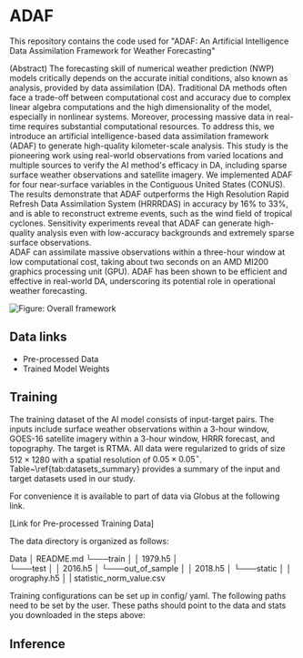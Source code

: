 # ADAF

This repository contains the code used for "ADAF: An Artificial Intelligence Data Assimilation Framework for Weather Forecasting"

(Abstract)
The forecasting skill of numerical weather prediction (NWP) models critically depends on the accurate initial conditions, also known as analysis, provided by data assimilation (DA).
Traditional DA methods often face a trade-off between computational cost and accuracy due to complex linear algebra computations and the high dimensionality of the model, especially in nonlinear systems. Moreover, processing massive data in real-time requires substantial computational resources.
To address this, we introduce an artificial intelligence-based data assimilation framework (ADAF) to generate high-quality kilometer-scale analysis. 
This study is the pioneering work using real-world observations from varied locations and multiple sources to verify the AI method's efficacy in DA, including sparse surface weather observations and satellite imagery.
We implemented ADAF for four near-surface variables in the Contiguous United States (CONUS). 
The results demonstrate that ADAF outperforms the High Resolution Rapid Refresh Data Assimilation System (HRRRDAS) in accuracy by 16\% to 33\%, and is able to reconstruct extreme events, such as the wind field of tropical cyclones. 
Sensitivity experiments reveal that ADAF can generate high-quality analysis even with low-accuracy backgrounds and extremely sparse surface observations.  
ADAF can assimilate massive observations within a three-hour window at low computational cost, taking about two seconds on an AMD MI200 graphics processing unit (GPU). 
ADAF has been shown to be efficient and effective in real-world DA, underscoring its potential role in operational weather forecasting.

![Figure: Overall framework]("/assets/framework.png")


## Data links
- Pre-processed Data
- Trained Model Weights

## Training 

The training dataset of the AI model consists of input-target pairs. The inputs include surface weather observations within a 3-hour window, GOES-16 satellite imagery within a 3-hour window, HRRR forecast, and topography. The target is RTMA.
All data were regularized to grids of size $512 \times 1280$ with a spatial resolution of $0.05 \times 0.05 ^\circ$. 
Table~\ref{tab:datasets_summary} provides a summary of the input and target datasets used in our study.



For convenience it is available to part of data via Globus at the following link.

[Link for Pre-processed Training Data]

The data directory is organized as follows:

Data
│   README.md
└───train
│   │   1979.h5
│   
└───test
│   │   2016.h5
│
└───out_of_sample
│   │   2018.h5
│
└───static
│   │   orography.h5
│   |    statistic_norm_value.csv

Training configurations can be set up in config/  yaml. The following paths need to be set by the user. These paths should point to the data and stats you downloaded in the steps above:






## Inference
